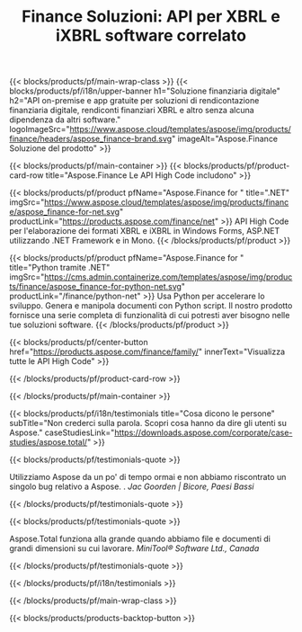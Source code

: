 ﻿---
title: "Finance Soluzioni: API per XBRL e iXBRL software correlato "
weight: 30
url: /it/
description: API High Code e app gratuite per elaborare formati di reportistica aziendale estensibile XBRL e iXBRL per creare rendiconti finanziari consolidati e altro ancora
---
{{< blocks/products/pf/main-wrap-class >}}
{{< blocks/products/pf/i18n/upper-banner h1="Soluzione finanziaria digitale" h2="API on-premise e app gratuite per soluzioni di rendicontazione finanziaria digitale, rendiconti finanziari XBRL e altro senza alcuna dipendenza da altri software." logoImageSrc="https://www.aspose.cloud/templates/aspose/img/products/finance/headers/aspose_finance-brand.svg" imageAlt="Aspose.Finance Soluzione del prodotto" >}}

{{< blocks/products/pf/main-container >}}
{{< blocks/products/pf/product-card-row title="Aspose.Finance Le API High Code includono" >}}

{{< blocks/products/pf/product pfName="Aspose.Finance for " title=".NET" imgSrc="https://www.aspose.cloud/templates/aspose/img/products/finance/aspose_finance-for-net.svg" productLink="https://products.aspose.com/finance/net" >}}
API High Code per l'elaborazione dei formati XBRL e iXBRL in Windows Forms, ASP.NET utilizzando .NET Framework e in Mono.
{{< /blocks/products/pf/product >}}

{{< blocks/products/pf/product pfName="Aspose.Finance for " title="Python tramite .NET" imgSrc="https://cms.admin.containerize.com/templates/aspose/img/products/finance/aspose_finance-for-python-net.svg" productLink="/finance/python-net" >}}
Usa Python per accelerare lo sviluppo. Genera e manipola documenti con Python script. Il nostro prodotto fornisce una serie completa di funzionalità di cui potresti aver bisogno nelle tue soluzioni software.
{{< /blocks/products/pf/product >}}

{{< blocks/products/pf/center-button href="https://products.aspose.com/finance/family/" innerText="Visualizza tutte le API High Code" >}}

{{< /blocks/products/pf/product-card-row >}}

{{< /blocks/products/pf/main-container >}}

{{< blocks/products/pf/i18n/testimonials title="Cosa dicono le persone" subTitle="Non crederci sulla parola. Scopri cosa hanno da dire gli utenti su Aspose." caseStudiesLink="https://downloads.aspose.com/corporate/case-studies/aspose.total/" >}}

{{< blocks/products/pf/testimonials-quote >}}
<p class="first">
 Utilizziamo Aspose da un po' di tempo ormai e non abbiamo riscontrato un singolo bug relativo a Aspose. .
 <em>
  Jac Goorden | Bicore, Paesi Bassi
 </em>
</p>

{{< /blocks/products/pf/testimonials-quote >}}

{{< blocks/products/pf/testimonials-quote >}}
<p class="second">
 Aspose.Total funziona alla grande quando abbiamo file e documenti di grandi dimensioni su cui lavorare.
 <em>
  MiniTool® Software Ltd., Canada
 </em>
</p>

{{< /blocks/products/pf/testimonials-quote >}}

{{< /blocks/products/pf/i18n/testimonials >}}

{{< /blocks/products/pf/main-wrap-class >}}

{{< blocks/products/products-backtop-button >}}